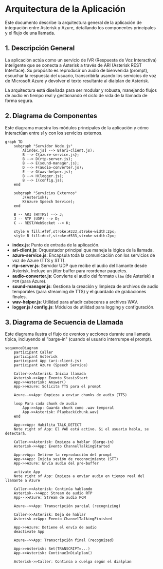 # Arquitectura de la Aplicación

Este documento describe la arquitectura general de la aplicación de integración entre Asterisk y Azure, detallando los componentes principales y el flujo de una llamada.

## 1. Descripción General

La aplicación actúa como un servicio de IVR (Respuesta de Voz Interactiva) inteligente que se conecta a Asterisk a través de ARI (Asterisk REST Interface). Su propósito es reproducir un audio de bienvenida (prompt), escuchar la respuesta del usuario, transcribirla usando los servicios de voz de Microsoft Azure y devolver el texto resultante al dialplan de Asterisk.

La arquitectura está diseñada para ser modular y robusta, manejando flujos de audio en tiempo real y gestionando el ciclo de vida de la llamada de forma segura.

## 2. Diagrama de Componentes

Este diagrama muestra los módulos principales de la aplicación y cómo interactúan entre sí y con los servicios externos.

```mermaid
graph TD
    subgraph "Servidor Node.js"
        A[index.js] --> B(ari-client.js);
        B --> C{azure-service.js};
        B --> D(rtp-server.js);
        B --> E(sound-manager.js);
        D --> F(audio-converter.js);
        E --> G(wav-helper.js);
        B --> H(logger.js);
        B --> I(config.js);
    end

    subgraph "Servicios Externos"
        J(Asterisk);
        K(Azure Speech Service);
    end

    B -- ARI (HTTPS) --> J;
    J -- RTP (UDP) --> D;
    C -- REST/WebSocket --> K;

    style A fill:#f9f,stroke:#333,stroke-width:2px;
    style B fill:#ccf,stroke:#333,stroke-width:2px;
```

-   **index.js**: Punto de entrada de la aplicación.
-   **ari-client.js**: Orquestador principal que maneja la lógica de la llamada.
-   **azure-service.js**: Encapsula toda la comunicación con los servicios de voz de Azure (TTS y STT).
-   **rtp-server.js**: Servidor UDP que recibe el audio del llamante desde Asterisk. Incluye un jitter buffer para reordenar paquetes.
-   **audio-converter.js**: Convierte el audio del formato `ulaw` (de Asterisk) a `PCM` (para Azure).
-   **sound-manager.js**: Gestiona la creación y limpieza de archivos de audio temporales (para streaming de TTS) y el guardado de grabaciones finales.
-   **wav-helper.js**: Utilidad para añadir cabeceras a archivos WAV.
-   **logger.js / config.js**: Módulos de utilidad para logging y configuración.

## 3. Diagrama de Secuencia de Llamada

Este diagrama ilustra el flujo de eventos y acciones durante una llamada típica, incluyendo el "barge-in" (cuando el usuario interrumpe el prompt).

```mermaid
sequenceDiagram
    participant Caller
    participant Asterisk
    participant App (ari-client.js)
    participant Azure (Speech Service)

    Caller->>Asterisk: Inicia llamada
    Asterisk->>App: Evento StasisStart
    App->>Asterisk: Answer()
    App->>Azure: Solicita TTS para el prompt

    Azure-->>App: Empieza a enviar chunks de audio (TTS)

    loop Para cada chunk de audio
        App->>App: Guarda chunk como .wav temporal
        App->>Asterisk: Playback(chunk.wav)
    end

    App->>App: Habilita TALK_DETECT
    Note right of App: El VAD está activo. Si el usuario habla, se detectará.

    Caller->>Asterisk: Empieza a hablar (Barge-in)
    Asterisk->>App: Evento ChannelTalkingStarted

    App->>App: Detiene la reproducción del prompt
    App->>App: Inicia sesión de reconocimiento (STT)
    App->>Azure: Envía audio del pre-buffer

    activate App
    Note right of App: Empieza a enviar audio en tiempo real del llamante a Azure

    Caller->>Asterisk: Continúa hablando
    Asterisk-->>App: Stream de audio RTP
    App-->>Azure: Stream de audio PCM

    Azure-->>App: Transcripción parcial (recognizing)

    Caller->>Asterisk: Deja de hablar
    Asterisk->>App: Evento ChannelTalkingFinished

    App->>Azure: Detiene el envío de audio
    deactivate App

    Azure-->>App: Transcripción final (recognized)

    App->>Asterisk: Set(TRANSCRIPT=...)
    App->>Asterisk: ContinueInDialplan()

    Asterisk->>Caller: Continúa o cuelga según el dialplan
```
